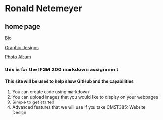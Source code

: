# Ronald Netemeyer
## home page
[Bio](Ronaldnetemeyer.github.io/bio.md "to my bio")

[Graphic Designs](Ronaldnetemeyer.github.io/Topic.md "My designs")
  
[Photo Album](Ronaldnetemeyer.github.io/Photoalbum.md "My Photos")

### this is for the IFSM 200 markdown assignment

####  This site will be used to help show GitHub and the capabilities
  
  1. You can create code using markdown
  2. You can upload images that you would like to display on your webpages
  3. Simple to get started
  4. Advanced features that we will use if you take CMST385: Website Design
